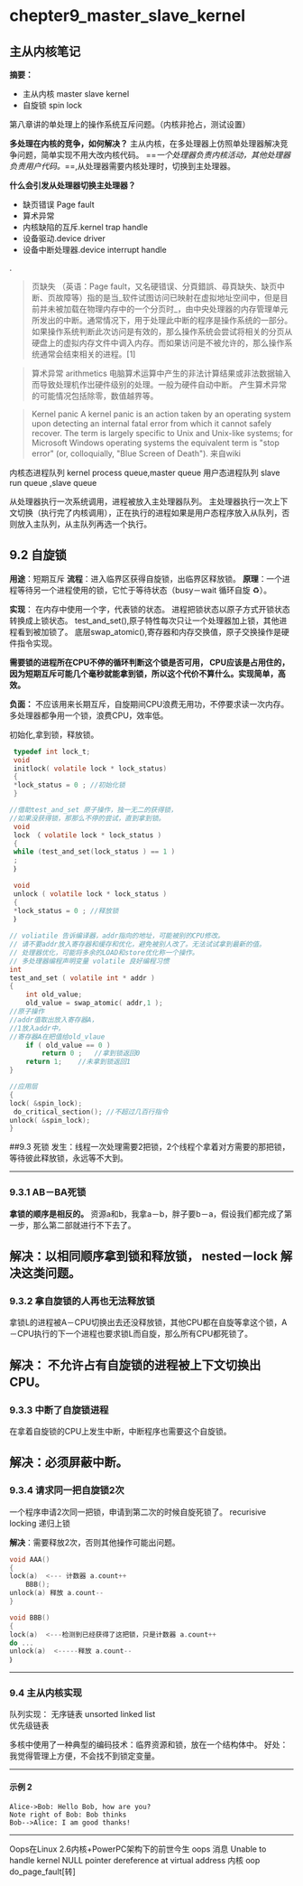 # chepter9_master_slave_kernel

## 主从内核笔记 ##

**摘要：**
- 主从内核 master slave kernel 
- 自旋锁 spin lock 

第八章讲的单处理上的操作系统互斥问题。（内核非抢占，测试设置）

**多处理在内核的竞争，如何解决？**
主从内核，在多处理器上仿照单处理器解决竞争问题，简单实现不用大改内核代码。
==*一个处理器负责内核活动，其他处理器负责用户代码。*==,从处理器需要内核处理时，切换到主处理器。


**什么会引发从处理器切换主处理器？**
- 缺页错误 Page fault
- 算术异常 
- 内核缺陷的互斥.kernel trap handle
- 设备驱动.device driver
- 设备中断处理器.device interrupt handle

.
> 页缺失
> （英语：Page fault，又名硬错误、分頁錯誤、尋頁缺失、缺页中断、页故障等）指的是当_软件试图访问已映射在虚拟地址空间中，但是目前并未被加载在物理内存中的一个分页时_，由中央处理器的内存管理单元所发出的中断。通常情况下，用于处理此中断的程序是操作系统的一部分。
> 如果操作系统判断此次访问是有效的，那么操作系统会尝试将相关的分页从硬盘上的虚拟内存文件中调入内存。而如果访问是不被允许的，那么操作系统通常会结束相关的进程。[1]

> 算术异常 arithmetics
> 电脑算术运算中产生的非法计算结果或非法数据输入而导致处理机作岀硬件级别的处理。一般为硬件自动中断。
> 产生算术异常的可能情况包括除零，数值越界等。

> Kernel panic
> A kernel panic is an action taken by an operating system upon detecting an internal fatal error from which it cannot safely recover. The term is largely specific to Unix and Unix-like systems; for Microsoft Windows operating systems the equivalent term is "stop error" (or, colloquially, "Blue Screen of Death").
>来自wiki 
>

内核态进程队列 kernel process queue,master queue 
用户态进程队列 slave run queue ,slave queue 

从处理器执行一次系统调用，进程被放入主处理器队列。
主处理器执行一次上下文切换（执行完了内核调用），正在执行的进程如果是用户态程序放入从队列，否则放入主队列，从主队列再选一个执行。

## 9.2 自旋锁
**用途**：短期互斥
**流程**：进入临界区获得自旋锁，出临界区释放锁。
**原理**：一个进程等待另一个进程使用的锁，它忙于等待状态（busy－wait 循环自旋 ♻️）。

**实现**：
在内存中使用一个字，代表锁的状态。
进程把锁状态以原子方式开锁状态转换成上锁状态。
test_and_set(),原子特性每次只让一个处理器加上锁，其他进程看到被加锁了。
底层swap_atomic(),寄存器和内存交换值，原子交换操作是硬件指令实现。


**需要锁的进程所在CPU不停的循环判断这个锁是否可用，
CPU应该是占用住的，因为短期互斥可能几个毫秒就能拿到锁，所以这个代价不算什么。实现简单，高效。**

**负面：**
不应该用来长期互斥，自旋期间CPU浪费无用功，不停要求读一次内存。
多处理器都争用一个锁，浪费CPU，效率低。


初始化,拿到锁，释放锁。


```c
 typedef int lock_t;
 void 
 initlock( volatile lock * lock_status)
 {
 *lock_status = 0 ; //初始化锁
 }

//借助test_and_set 原子操作，独一无二的获得锁，
//如果没获得锁，那那么不停的尝试，直到拿到锁。
 void 
 lock （ volatile lock * lock_status )
 {
 while (test_and_set(lock_status ) == 1 )
 ; 
 ｝
 
 void 
 unlock ( volatile lock * lock_status )
 {
 *lock_status = 0 ; //释放锁
 ｝
 
// voliatile 告诉编译器，addr指向的地址，可能被别的CPU修改。
// 请不要addr放入寄存器和缓存和优化，避免被别人改了。无法试试拿到最新的值。
// 处理器优化，可能将多余的LOAD和store优化称一个操作。
// 多处理器编程声明变量 volatile 良好编程习惯
int 
test_and_set ( volatile int * addr )
{
	int old_value; 
	old_value = swap_atomic( addr,1 ); 
//原子操作
//addr值取出放入寄存器A，
//1放入addr中，
//寄存器A在把值给old_vlaue	
	if ( old_value == 0 )
		return 0 ;   //拿到锁返回0 
    return 1;	 //未拿到锁返回1 
} 

//应用层
{
lock( &spin_lock);
 do_critical_section(); //不超过几百行指令
unlock( &spin_lock);
}

```

##9.3 死锁
 发生：线程一次处理需要2把锁，2个线程个拿着对方需要的那把锁，等待彼此释放锁，永远等不大到。
 
----------
### 9.3.1 AB－BA死锁
**拿锁的顺序是相反的。**
资源a和b，我拿a－b，胖子要b－a，假设我们都完成了第一步，那么第二部就进行不下去了。

**解决**：以相同顺序拿到锁和释放锁， nested－lock 解决这类问题。
----------
### 9.3.2 拿自旋锁的人再也无法释放锁

拿锁L的进程被A－CPU切换出去还没释放锁，其他CPU都在自旋等拿这个锁，A－CPU执行的下一个进程也要求锁L而自旋，那么所有CPU都死锁了。

**解决**： 不允许占有自旋锁的进程被上下文切换出CPU。
----------
### 9.3.3 中断了自旋锁进程
在拿着自旋锁的CPU上发生中断，中断程序也需要这个自旋锁。

**解决**：必须屏蔽中断。
 ----------
### 9.3.4 请求同一把自旋锁2次
一个程序申请2次同一把锁，申请到第二次的时候自旋死锁了。
recurisive locking 递归上锁

**解决**：需要释放2次，否则其他操作可能出问题。


``` c
void AAA()
{ 
lock(a)  <--- 计数器 a.count++
 	BBB();
unlock(a) 释放 a.count--  
}

void BBB()
{
lock(a)  <---检测到已经获得了这把锁，只是计数器 a.count++ 
do ...
unlock(a)  <-----释放 a.count-- 
｝

```

---------- 
### 9.4 主从内核实现

队列实现：
无序链表 unsorted linked list  
优先级链表 

多核中使用了一种典型的编码技术：临界资源和锁，放在一个结构体中。
好处：我觉得管理上方便，不会找不到锁定变量。



 
 
----------

#### 示例 2

 

```seq
Alice->Bob: Hello Bob, how are you?
Note right of Bob: Bob thinks
Bob-->Alice: I am good thanks!
```





----------

Oops在Linux 2.6内核+PowerPC架构下的前世今生
oops 消息 Unable to handle kernel NULL pointer dereference at virtual address
内核 oop do_page_fault[转]


